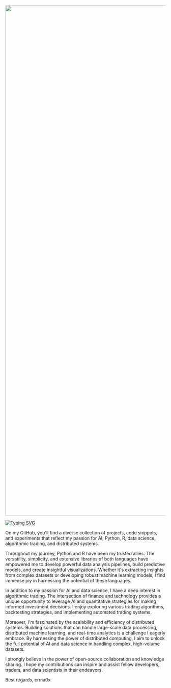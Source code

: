 <img src="./giphy.gif" width="1600" />


[![Typing SVG](https://readme-typing-svg.herokuapp.com?color=04b6ce&center=true&vCenter=true&width=1000&lines=Welcome+to+my+software+archive;Python+developer;Software+engineering;Machine+Learning;Data+Science;Financial+Markets;Algorithms+&+Data+Structures)](https://git.io/typing-svg)


<p align="center"> 
</p>
On my GitHub, you'll find a diverse collection of projects, code snippets, and experiments that reflect my passion for AI, Python, R, data science, algorithmic trading, and distributed systems.
</p>

Throughout my journey, Python and R have been my trusted allies. The versatility, simplicity, and extensive libraries of both languages have empowered me to develop powerful data analysis pipelines, build predictive models, and create insightful visualizations. Whether it's extracting insights from complex datasets or developing robust machine learning models, I find immense joy in harnessing the potential of these languages.

In addition to my passion for AI and data science, I have a deep interest in algorithmic trading. The intersection of finance and technology provides a unique opportunity to leverage AI and quantitative strategies for making informed investment decisions. I enjoy exploring various trading algorithms, backtesting strategies, and implementing automated trading systems.

Moreover, I'm fascinated by the scalability and efficiency of distributed systems. Building solutions that can handle large-scale data processing, distributed machine learning, and real-time analytics is a challenge I eagerly embrace. By harnessing the power of distributed computing, I aim to unlock the full potential of AI and data science in handling complex, high-volume datasets.

I strongly believe in the power of open-source collaboration and knowledge sharing. I hope my contributions can inspire and assist fellow developers, traders, and data scientists in their endeavors.

Best regards,
erma0x
